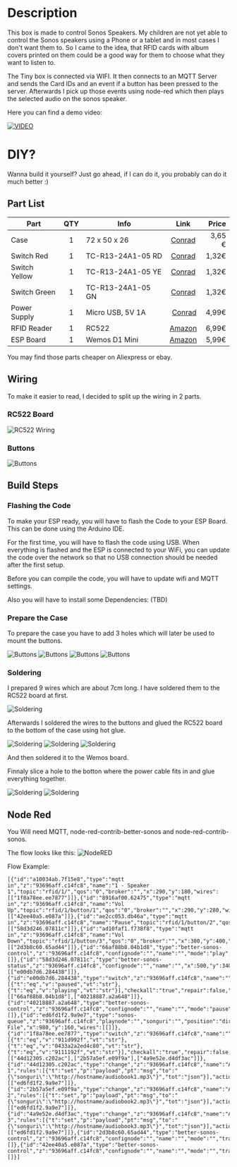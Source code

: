 # Description
This box is made to control Sonos Speakers. My children are not yet able to control the Sonos speakers using a Phone or a tablet and in most cases I don't want them to. So I came to the idea, that RFID cards with album covers printed on them could be a good way for them to choose what they want to listen to.

The Tiny box is connected via WIFI. It then connects to an MQTT Server and sends the Card IDs and an event if a button has been pressed to the server. Afterwards I pick up those events using node-red which then plays the selected audio on the sonos speaker.

Here you can find a demo video:

[![VIDEO](https://img.youtube.com/vi/QziWnsG4_Hs/0.jpg)](https://www.youtube.com/watch?v=QziWnsG4_Hs)

# DIY?
Wanna build it yourself? Just go ahead, if I can do it, you probably can do it much better :)

## Part List

Part | QTY | Info | Link | Price |
| -- | :-: | ---- | :--: | ----: |
| Case | 1 | 72 x 50 x 26  |[Conrad](https://www.conrad.de/de/strapubox-2024bl-universal-gehaeuse-72-x-50-x-26-abs-blau-transparent-1-st-525967.html) | 3,65 € |
| Switch Red | 1 | TC-R13-24A1-05 RD | [Conrad](https://www.conrad.de/de/tru-components-tc-r13-24a1-05-rd-drucktaster-250-vac-15-a-1-x-ausein-tastend-1-st-1587869.html) | 1,32€ |
| Switch Yellow | 1 | TC-R13-24A1-05 YE | [Conrad](https://www.conrad.de/de/tru-components-tc-r13-24a1-05-ye-drucktaster-250-vac-15-a-1-x-ausein-tastend-1-st-1587870.html) | 1,32€ |
| Switch Green | 1 | TC-R13-24A1-05 GN | [Conrad](https://www.conrad.de/de/tru-components-tc-r13-24a1-05-gn-drucktaster-250-vac-15-a-1-x-ausein-tastend-1-st-1587871.html) | 1,32€ |
| Power Supply | 1 | Micro USB, 5V 1A | [Conrad](https://www.conrad.de/de/usb-ladegeraet-basetech-ppc-5mu-ppc-5mu-steckdose-ausgangsstrom-max-1000-ma-1-x-micro-usb-469382.html) | 4,99€ |
| RFID Reader | 1 | RC522 | [Amazon](https://www.amazon.de/gp/product/B076HTH56Q/) | 6,99€ |
| ESP Board   | 1 | Wemos D1 Mini | [Amazon](https://www.amazon.de/AZDelivery-D1-Mini-ESP8266-12E-kompatibel/dp/B01N9RXGHY/) | 5,99€ |

You may find those parts cheaper on Aliexpress or ebay.

## Wiring
To make it easier to read, I decided to split up the wiring in 2 parts.

### RC522 Board
![RC522 Wiring](/img/fritzing-1.png?raw=true "RC522 Wiring")

### Buttons
![Buttons](/img/fritzing-2.png?raw=true "Buttons")

## Build Steps

### Flashing the Code
To make your ESP ready, you will have to flash the Code to your ESP Board. This can be done using the Arduino IDE.

For the first time, you will have to flash the code using USB. When everything is flashed and the ESP is connected to your WiFi, you can update the code over the network so that no USB connection should be needed after the first setup.

Before you can compile the code, you will have to update wifi and MQTT settings.

Also you will have to install some Dependencies: (TBD)

### Prepare the Case
To prepare the case you have to add 3 holes which will later be used to mount the buttons.

![Buttons](/img/002.jpg?raw=true "Buttons")
![Buttons](/img/003.jpg?raw=true "Buttons")
![Buttons](/img/004.jpg?raw=true "Buttons")
![Buttons](/img/005.jpg?raw=true "Buttons")

### Soldering
I prepared 9 wires which are about 7cm long. I have soldered them to the RC522 board at first.

![Soldering](/img/006.jpg?raw=true "Soldering")

Afterwards I soldered the wires to the buttons and glued the RC522 board to the bottom of the case using hot glue.

![Soldering](/img/006.jpg?raw=true "Soldering")
![Soldering](/img/007.jpg?raw=true "Soldering")
![Soldering](/img/008.jpg?raw=true "Soldering")

And then soldered it to the Wemos board.

Finnaly slice a hole to the botton where the power cable fits in and glue everything together.

![Soldering](/img/009.jpg?raw=true "Soldering")
![Soldering](/img/010.jpg?raw=true "Soldering")

## Node Red
You Will need MQTT, node-red-contrib-better-sonos and node-red-contrib-sonos.

The flow looks like this:
![NodeRED](/img/node-red-1.png?raw=true "NodeRED")

Flow Example:
```
[{"id":"a10034ab.7f15e8","type":"mqtt in","z":"93696aff.c14fc8","name":"1 - Speaker 1","topic":"rfid/1/","qos":"0","broker":"","x":290,"y":180,"wires":[["1f8a78ee.ee7877"]]},{"id":"8916af00.62475","type":"mqtt in","z":"93696aff.c14fc8","name":"Vol Up","topic":"rfid/1/button/1","qos":"0","broker":"","x":290,"y":280,"wires":[["42ee40a5.e087a"]]},{"id":"ae2cc053.db46a","type":"mqtt in","z":"93696aff.c14fc8","name":"Pause","topic":"rfid/1/button/2","qos":"0","broker":"","x":290,"y":340,"wires":[["58d3d246.07811c"]]},{"id":"ad10faf1.f738f8","type":"mqtt in","z":"93696aff.c14fc8","name":"Vol Down","topic":"rfid/1/button/3","qos":"0","broker":"","x":300,"y":400,"wires":[["2d3b8c60.65ad44"]]},{"id":"66af88b8.04b1d8","type":"better-sonos-control","z":"93696aff.c14fc8","confignode":"","name":"","mode":"play","track":"","volume":"","volume_value":"","x":940,"y":300,"wires":[]},{"id":"58d3d246.07811c","type":"better-sonos-status","z":"93696aff.c14fc8","confignode":"","name":"","x":500,"y":340,"wires":[["e00db7d6.284438"]]},{"id":"e00db7d6.284438","type":"switch","z":"93696aff.c14fc8","name":"","property":"state","propertyType":"msg","rules":[{"t":"eq","v":"paused","vt":"str"},{"t":"eq","v":"playing","vt":"str"}],"checkall":"true","repair":false,"outputs":2,"x":710,"y":340,"wires":[["66af88b8.04b1d8"],["40218887.a2a648"]]},{"id":"40218887.a2a648","type":"better-sonos-control","z":"93696aff.c14fc8","confignode":"","name":"","mode":"pause","track":"","volume":"","volume_value":"","x":940,"y":360,"wires":[]},{"id":"ed6fd1f2.9a9e7","type":"sonos-queue","z":"93696aff.c14fc8","playnode":"","songuri":"","position":"directplay","positioninqueue":"","name":"Play File","x":980,"y":160,"wires":[[]]},{"id":"1f8a78ee.ee7877","type":"switch","z":"93696aff.c14fc8","name":"","property":"payload","propertyType":"msg","rules":[{"t":"eq","v":"911d992f","vt":"str"},{"t":"eq","v":"0433a2a2ed4c80","vt":"str"},{"t":"eq","v":"9111192f","vt":"str"}],"checkall":"true","repair":false,"outputs":3,"x":510,"y":180,"wires":[["44d12305.c202ac"],["2b57a5ef.e09f9a"],["4a9e52e.d4df3ac"]]},{"id":"44d12305.c202ac","type":"change","z":"93696aff.c14fc8","name":"Audiobook 1","rules":[{"t":"set","p":"payload","pt":"msg","to":"{\"songuri\":\"http://hostname/audiobook1.mp3\"}","tot":"json"}],"action":"","property":"","from":"","to":"","reg":false,"x":690,"y":140,"wires":[["ed6fd1f2.9a9e7"]]},{"id":"2b57a5ef.e09f9a","type":"change","z":"93696aff.c14fc8","name":"Audiobook 2","rules":[{"t":"set","p":"payload","pt":"msg","to":"{\"songuri\":\"http://hostname/audiobook2.mp3\"}","tot":"json"}],"action":"","property":"","from":"","to":"","reg":false,"x":690,"y":180,"wires":[["ed6fd1f2.9a9e7"]]},{"id":"4a9e52e.d4df3ac","type":"change","z":"93696aff.c14fc8","name":"Audiobook 3","rules":[{"t":"set","p":"payload","pt":"msg","to":"{\"songuri\":\"http://hostname/audiobook3.mp3\"}","tot":"json"}],"action":"","property":"","from":"","to":"","reg":false,"x":690,"y":220,"wires":[["ed6fd1f2.9a9e7"]]},{"id":"2d3b8c60.65ad44","type":"better-sonos-control","z":"93696aff.c14fc8","confignode":"","name":"","mode":"","track":"","volume":"vol_down","volume_value":"","x":500,"y":400,"wires":[]},{"id":"42ee40a5.e087a","type":"better-sonos-control","z":"93696aff.c14fc8","confignode":"","name":"","mode":"","track":"","volume":"vol_up","volume_value":"","x":500,"y":280,"wires":[]}]
```
